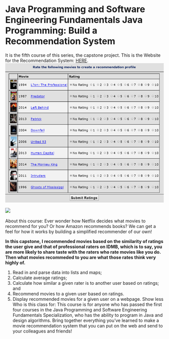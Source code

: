 # Java Programming and Software Engineering Fundamentals Java Programming: Build a Recommendation System
It is the fifth course of this series, the capstone project.
This is the Website for the Recommendation System: <a href="http://www.dukelearntoprogram.com/capstone/recommender.php?id=ywvOEbSJo9aFU1">HERE</a>.
<img src="https://github.com/mxc19912008/readme_pics/raw/master/image/Recommedation 1.png" width="700"> 
<P></P>
<img src="https://github.com/mxc19912008/readme_pics/raw/master/image/Recommedation 2.png" width="700">

About this course: Ever wonder how Netflix decides what movies to recommend for you? Or how Amazon recommends books? We can get a feel for how it works by building a simplified recommender of our own!

<b>In this capstone, I recommended movies based on the similarity of ratings the user give and that of professional raters on IDMB, which is to say, you are more likely to share taste with the raters who rate movies like you do. Then what movies recommeded to you are what those rates think very highly of.</b>

1. Read in and parse data into lists and maps;
2. Calculate average ratings;
3. Calculate how similar a given rater is to another user based on ratings; and
4. Recommend movies to a given user based on ratings. 
5. Display recommended movies for a given user on a webpage.
Show less
Who is this class for: This course is for anyone who has passed the first four courses in the Java Programming and Software Engineering Fundamentals Specialization, who has the ability to program in Java and design algorithms. Bring together everything you’ve learned to make a movie recommendation system that you can put on the web and send to your colleagues and friends!

